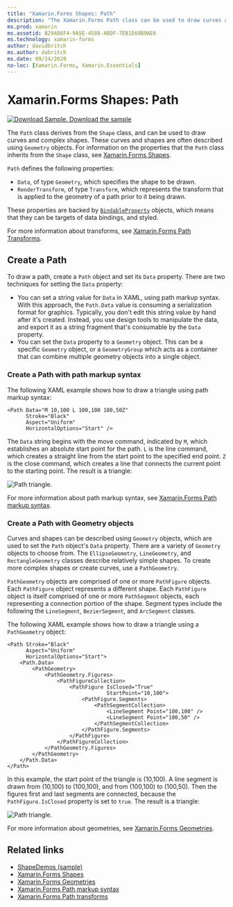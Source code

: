 ```yaml
---
title: "Xamarin.Forms Shapes: Path"
description: "The Xamarin.Forms Path class can be used to draw curves and complex shapes."
ms.prod: xamarin
ms.assetid: B29486F4-9A5E-4588-ABDF-7EB1E69B9AE6
ms.technology: xamarin-forms
author: davidbritch
ms.author: dabritch
ms.date: 09/24/2020
no-loc: [Xamarin.Forms, Xamarin.Essentials]
---
```


# Xamarin.Forms Shapes: Path

[![Download Sample.](~/media/shared/download.png) Download the sample](/samples/xamarin/xamarin-forms-samples/userinterface-shapesdemos/)

The `Path` class derives from the `Shape` class, and can be used to draw curves and complex shapes. These curves and shapes are often described using `Geometry` objects. For information on the properties that the `Path` class inherits from the `Shape` class, see [Xamarin.Forms Shapes](index.md).

`Path` defines the following properties:

- `Data`, of type `Geometry`, which specifies the shape to be drawn.
- `RenderTransform`, of type `Transform`, which represents the transform that is applied to the geometry of a path prior to it being drawn.

These properties are backed by [`BindableProperty`](xref:Xamarin.Forms.BindableProperty) objects, which means that they can be targets of data bindings, and styled.

For more information about transforms, see [Xamarin.Forms Path Transforms](path-transforms.md).

## Create a Path

To draw a path, create a `Path` object and set its `Data` property. There are two techniques for setting the `Data` property:

- You can set a string value for `Data` in XAML, using path markup syntax. With this approach, the `Path.Data` value is consuming a serialization format for graphics. Typically, you don't edit this string value by hand after it's created. Instead, you use design tools to manipulate the data, and export it as a string fragment that's consumable by the `Data` property.
- You can set the `Data` property to a `Geometry` object. This can be a specific `Geometry` object, or a `GeometryGroup` which acts as a container that can combine multiple geometry objects into a single object.

### Create a Path with path markup syntax

The following XAML example shows how to draw a triangle using path markup syntax:

```xaml
<Path Data="M 10,100 L 100,100 100,50Z"
      Stroke="Black"
      Aspect="Uniform"
      HorizontalOptions="Start" />
```

The `Data` string begins with the move command, indicated by `M`, which establishes an absolute start point for the path. `L` is the line command, which creates a straight line from the start point to the specified end point. `Z` is the close command, which creates a line that connects the current point to the starting point. The result is a triangle:

![Path triangle.](path-images/triangle.png "Path triangle")

For more information about path markup syntax, see [Xamarin.Forms Path markup syntax](path-markup-syntax.md).

### Create a Path with Geometry objects

Curves and shapes can be described using `Geometry` objects, which are used to set the `Path` object's `Data` property. There are a variety of `Geometry` objects to choose from. The `EllipseGeometry`, `LineGeometry`, and `RectangleGeometry` classes describe relatively simple shapes. To create more complex shapes or create curves, use a `PathGeometry`.

`PathGeometry` objects are comprised of one or more `PathFigure` objects. Each `PathFigure` object represents a different shape. Each `PathFigure` object is itself comprised of one or more `PathSegment` objects, each representing a connection portion of the shape. Segment types include the following the `LineSegment`, `BezierSegment`, and `ArcSegment` classes.

The following XAML example shows how to draw a triangle using a `PathGeometry` object:

```xaml
<Path Stroke="Black"
      Aspect="Uniform"
      HorizontalOptions="Start">
    <Path.Data>
        <PathGeometry>
            <PathGeometry.Figures>
                <PathFigureCollection>
                    <PathFigure IsClosed="True"
                                StartPoint="10,100">
                        <PathFigure.Segments>
                            <PathSegmentCollection>
                                <LineSegment Point="100,100" />
                                <LineSegment Point="100,50" />
                            </PathSegmentCollection>
                        </PathFigure.Segments>
                    </PathFigure>
                </PathFigureCollection>
            </PathGeometry.Figures>
        </PathGeometry>
    </Path.Data>
</Path>
```

In this example, the start point of the triangle is (10,100). A line segment is drawn from (10,100) to (100,100), and from (100,100) to (100,50). Then the figures first and last segments are connected, because the `PathFigure.IsClosed` property is set to `true`. The result is a triangle:

![Path triangle.](path-images/triangle.png "Path triangle")

For more information about geometries, see [Xamarin.Forms Geometries](geometries.md).

## Related links

- [ShapeDemos (sample)](/samples/xamarin/xamarin-forms-samples/userinterface-shapesdemos/)
- [Xamarin.Forms Shapes](index.md)
- [Xamarin.Forms Geometries](geometries.md)
- [Xamarin.Forms Path markup syntax](path-markup-syntax.md)
- [Xamarin.Forms Path transforms](path-transforms.md)
